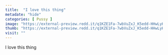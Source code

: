 ```yaml
---
title:  "I love this thing"
metadate: "hide"
categories: [ Pussy ]
image: "https://external-preview.redd.it/q1KZE1Fa-7wbVuZxJ_K5edd-HHwLyHoouxddPAbc4l4.jpg?auto=webp&s=2423f96291caa79d5b6bf6a00fde5beadf36e71b"
thumb: "https://external-preview.redd.it/q1KZE1Fa-7wbVuZxJ_K5edd-HHwLyHoouxddPAbc4l4.jpg?width=1080&crop=smart&auto=webp&s=88b8d70bb6ab223865dd692276a8e32ff4404046"
visit: ""
---
```

I love this thing
